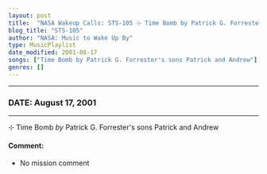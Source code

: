 ```yaml
---
layout: post
title:  "NASA Wakeup Calls: STS-105 ⊹ Time Bomb by Patrick G. Forrester's sons Patrick and Andrew ⊹ August 17, 2001"
blog_title: "STS-105"
author: "NASA: Music to Wake Up By"
type: MusicPlaylist
date_modified: 2001-08-17
songs: ["Time Bomb by Patrick G. Forrester's sons Patrick and Andrew"]
genres: []
---
```


----
### DATE: August 17, 2001
----
⊹ Time Bomb *by* Patrick G. Forrester's sons Patrick and Andrew  

#### Comment:
* No mission comment



<br/>
<center>
	<a target="_blank"
	   href="https://twitter.com/intent/tweet?hashtags=Space,NASA,Playlist,NASAWakeupCalls,SpaceProgram&text=🚀 {{ page.author}}, {{ page.title }}. {{ site.url }}{{ page.url }}&via=nasawakeupcalls"><i class="fab fa-twitter" title="Tweet this page" alt="Tweet this page" style="font-size: 1.3em;"></i></a>
	&nbsp; 	<i class="fas fa-user-astronaut" style="font-size: 1.5em;"></i> &nbsp;
    <a id="custom_amazon_link"
       type="amzn" search="#"
       category="popular music">
    <i class="fab fa-amazon" style="font-size: 1.3em;"></i></a>
</center>

<!-- Randomly resolve an individual entry from a song array -->
<script src="/assets/javascript/seedrandom.min.js"></script>
<script>
  var wake_me_up = ["Time Bomb by Patrick G. Forrester's sons Patrick and Andrew"];
  var prng = new Math.seedrandom();
  function randomSong() {
    song = wake_me_up[Math.floor(Math.random() * wake_me_up.length)];
    var amazon_link = document.getElementById("custom_amazon_link");
    amazon_link.setAttribute("search", song);
  }
  window.onload = randomSong();
</script>
